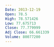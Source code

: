 ```yaml
---
Date: 2013-12-19
Open: 78.5
High: 78.571426
Low: 77.675713
Close: 77.779999
Adj Close: 66.661339
Volume: 80077200
---
```

